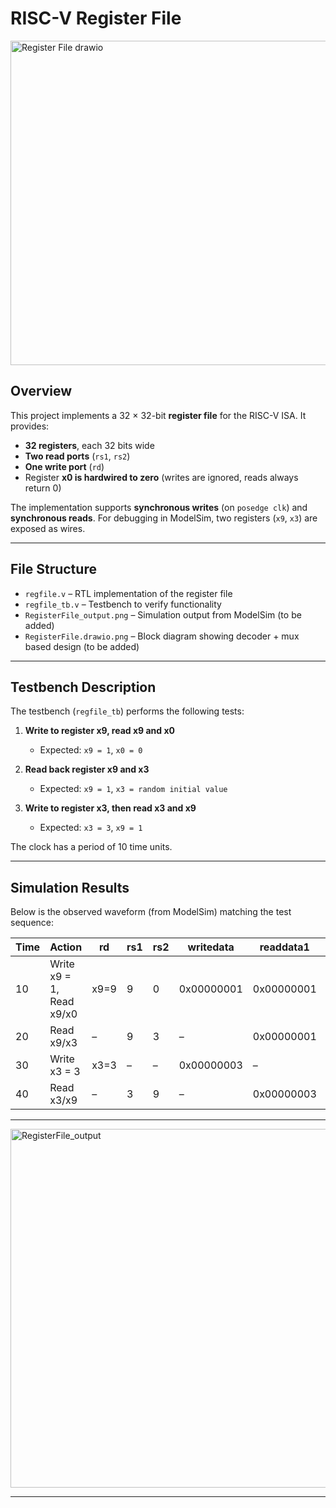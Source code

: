 # RISC-V Register File 

<img width="772" height="519" alt="Register File drawio" src="https://github.com/user-attachments/assets/37962ba5-37be-441e-9678-c4f7d2ff1fec" />

## Overview

This project implements a 32 × 32-bit **register file** for the RISC-V ISA.
It provides:

* **32 registers**, each 32 bits wide
* **Two read ports** (`rs1`, `rs2`)
* **One write port** (`rd`)
* Register **x0 is hardwired to zero** (writes are ignored, reads always return 0)

The implementation supports **synchronous writes** (on `posedge clk`) and **synchronous reads**.
For debugging in ModelSim, two registers (`x9`, `x3`) are exposed as wires.

---

## File Structure

* `regfile.v` – RTL implementation of the register file
* `regfile_tb.v` – Testbench to verify functionality
* `RegisterFile_output.png` – Simulation output from ModelSim (to be added)
* `RegisterFile.drawio.png` – Block diagram showing decoder + mux based design (to be added)
---

## Testbench Description

The testbench (`regfile_tb`) performs the following tests:

1. **Write to register x9, read x9 and x0**

   * Expected: `x9 = 1`, `x0 = 0`

2. **Read back register x9 and x3**

   * Expected: `x9 = 1`, `x3 = random initial value`

3. **Write to register x3, then read x3 and x9**

   * Expected: `x3 = 3`, `x9 = 1`

The clock has a period of 10 time units.

---

## Simulation Results

Below is the observed waveform (from ModelSim) matching the test sequence:

| Time | Action                   | rd   | rs1 | rs2 | writedata  | readdata1  | readdata2  |
| ---- | ------------------------ | ---- | --- | --- | ---------- | ---------- | ---------- |
| 10   | Write x9 = 1, Read x9/x0 | x9=9 | 9   | 0   | 0x00000001 | 0x00000001 | 0x00000000 |
| 20   | Read x9/x3               | –    | 9   | 3   | –          | 0x00000001 | random     |
| 30   | Write x3 = 3             | x3=3 | –   | –   | 0x00000003 | –          | –          |
| 40   | Read x3/x9               | –    | 3   | 9   | –          | 0x00000003 | 0x00000001 |

---
<img width="1358" height="574" alt="RegisterFile_output" src="https://github.com/user-attachments/assets/cefbc3ff-8050-4603-af6a-390fff114070" />

---
